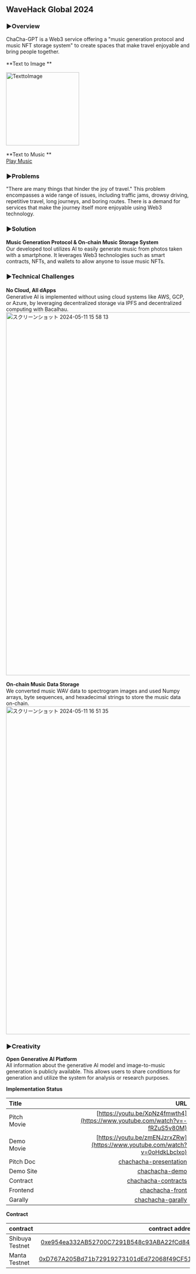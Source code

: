 ## WaveHack Global 2024

### ▶︎Overview
ChaCha-GPT is a Web3 service offering a "music generation protocol and music NFT storage system" to create spaces that make travel enjoyable and bring people together.

**Text to Image **　　
<div >
<img width="200" alt="TexttoImage" src="https://github.com/Jun0908/Chacha-GPT/assets/31527310/a19c2360-4ab7-4e4f-ad92-5b51b61b06a4">
</div>

**Text to Music **　　  
[Play Music](https://mubert.com/render/tracks/094a91f685064b0dbe1f43cb8995c063)

### ▶︎Problems
  
"There are many things that hinder the joy of travel." This problem encompasses a wide range of issues, including traffic jams, drowsy driving, repetitive travel, long journeys, and boring routes. There is a demand for services that make the journey itself more enjoyable using Web3 technology.
   
### ▶︎Solution
**Music Generation Protocol & On-chain Music Storage System**　　  
Our developed tool utilizes AI to easily generate music from photos taken with a smartphone. It leverages Web3 technologies such as smart contracts, NFTs, and wallets to allow anyone to issue music NFTs.

### ▶︎Technical Challenges
**No Cloud, All dApps**　　  
Generative AI is implemented without using cloud systems like AWS, GCP, or Azure, by leveraging decentralized storage via IPFS and decentralized computing with Bacalhau.
<img width="992" alt="スクリーンショット 2024-05-11 15 58 13" src="https://github.com/Jun0908/Chacha-GPT/assets/31527310/073c2619-38c2-44af-88bd-169155e6ed10">

**On-chain Music Data Storage**　　  
We converted music WAV data to spectrogram images and used Numpy arrays, byte sequences, and hexadecimal strings to store the music data on-chain.
<img width="896" alt="スクリーンショット 2024-05-11 16 51 35" src="https://github.com/Jun0908/Chacha-GPT/assets/31527310/18c17208-bc79-4123-9fe6-4b4140e75731">

### ▶︎Creativity 
**Open Generative AI Platform**        
All information about the generative AI model and image-to-music generation is publicly available. This allows users to share conditions for generation and utilize the system for analysis or research purposes.  

**Implementation Status**

| Title          |                                                              URL |
| :------------- | ---------------------------------------------------------------: |
| Pitch Movie     |                                     [https://youtu.be/XpNz4fmwth4](https://www.youtube.com/watch?v=-fRZuS5v80M) |
| Demo Movie      |                                      [https://youtu.be/zmENJzrxZRw](https://www.youtube.com/watch?v=0oHdkLbcIxo)|
| Pitch Doc    |   [chachacha-presentation](https://www.canva.com/design/DAF0lv7bab0/lUwJe3yP5UTyCEDb0UN5nA/edit?utm_content=DAF0lv7bab0&utm_campaign=designshare&utm_medium=link2&utm_source=sharebutton) |
| Demo Site     |                                 [chachacha-demo](https://next-app-umber-kappa.vercel.app/) | 
| Contract   | [chachacha-contracts](https://github.com/Jun0908/Chacha-GPT/tree/main/hardhat) |
| Frontend |         [chachacha-front](https://github.com/Jun0908/Chacha-GPT/tree/main/next-app) |
| Garally　　 |         [chachacha-garally](https://3d-image-to-music.vercel.app/) |

**Contract**

| contract                   |                                                                                                                   contract address |
| :------------------------- | ---------------------------------------------------------------------------------------------------------------------------------: |
| Shibuya Testnet        | [0xe954ea332AB52700C7291B548c93ABA22fCd8409](https://shibuya.subscan.io/account/0xe954ea332AB52700C7291B548c93ABA22fCd8409) |
| Manta Testnet    | [0xD767A205Bd71b72919273101dEd72068f49CF51F](https://pacific-explorer.sepolia-testnet.manta.network/address/0xD767A205Bd71b72919273101dEd72068f49CF51F)) |

